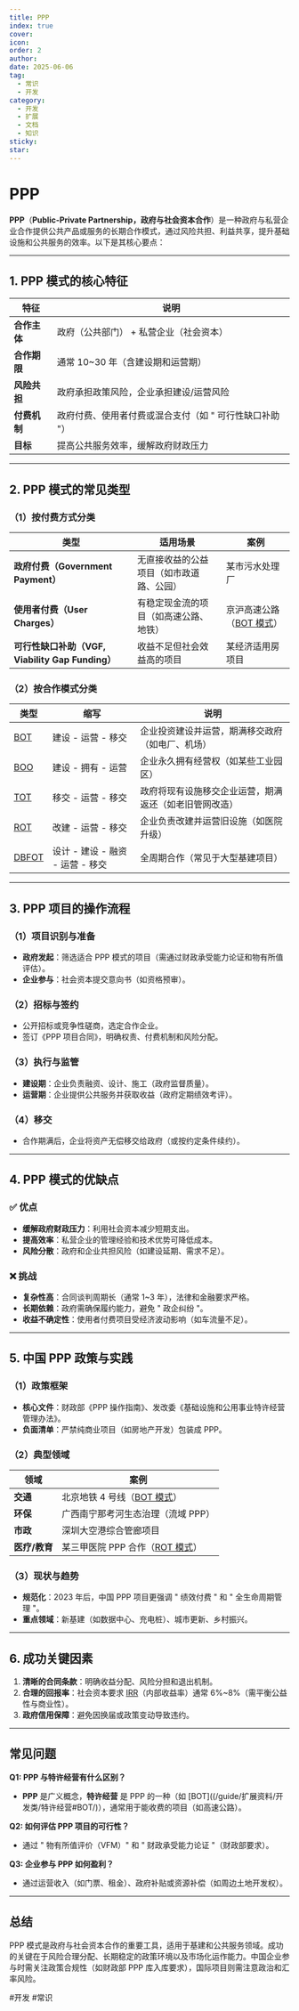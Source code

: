 ```yaml
---
title: PPP
index: true
cover: 
icon: 
order: 2
author: 
date: 2025-06-06
tag:
  - 常识
  - 开发
category:
  - 开发
  - 扩展
  - 文档
  - 知识
sticky: 
star: 
---
```


# PPP

**PPP**（**Public-Private Partnership，政府与社会资本合作**）是一种政府与私营企业合作提供公共产品或服务的长期合作模式，通过风险共担、利益共享，提升基础设施和公共服务的效率。以下是其核心要点：

---

## **1. PPP 模式的核心特征**

|**特征**|**说明**|
|---|---|
|**合作主体**|政府（公共部门） + 私营企业（社会资本）|
|**合作期限**|通常 10~30 年（含建设期和运营期）|
|**风险共担**|政府承担政策风险，企业承担建设/运营风险|
|**付费机制**|政府付费、使用者付费或混合支付（如 " 可行性缺口补助 "）|
|**目标**|提高公共服务效率，缓解政府财政压力|

---

## **2. PPP 模式的常见类型**

### **（1）按付费方式分类**

| **类型**                                  | **适用场景**             | **案例**                                     |
| --------------------------------------- | -------------------- | ------------------------------------------ |
| **政府付费（Government Payment）**            | 无直接收益的公益项目（如市政道路、公园） | 某市污水处理厂                                    |
| **使用者付费（User Charges）**                 | 有稳定现金流的项目（如高速公路、地铁）  | 京沪高速公路（[BOT 模式](/guide/扩展资料/开发类/特许经营#BOT)） |
| **可行性缺口补助（VGF, Viability Gap Funding）** | 收益不足但社会效益高的项目        | 某经济适用房项目                                   |

### **（2）按合作模式分类**

| **类型**                              | **缩写**                 | **说明**                      |
| ----------------------------------- | ---------------------- | --------------------------- |
| [BOT](/guide/扩展资料/开发类/特许经营#BOT)     | 建设 - 运营 - 移交           | 企业投资建设并运营，期满移交政府（如电厂、机场）    |
| [BOO](/guide/扩展资料/开发类/特许经营#BOO)     | 建设 - 拥有 - 运营           | 企业永久拥有经营权（如某些工业园区）          |
| [TOT](/guide/扩展资料/开发类/特许经营#TOT)     | 移交 - 运营 - 移交           | 政府将现有设施移交企业运营，期满返还（如老旧管网改造） |
| [ROT](/guide/扩展资料/开发类/特许经营#ROT)     | 改建 - 运营 - 移交           | 企业负责改建并运营旧设施（如医院升级）         |
| [DBFOT](/guide/扩展资料/开发类/特许经营#DBFOT) | 设计 - 建设 - 融资 - 运营 - 移交 | 全周期合作（常见于大型基建项目）            |

---

## **3. PPP 项目的操作流程**

### **（1）项目识别与准备**

- **政府发起**：筛选适合 PPP 模式的项目（需通过财政承受能力论证和物有所值评估）。
- **企业参与**：社会资本提交意向书（如资格预审）。

### **（2）招标与签约**

- 公开招标或竞争性磋商，选定合作企业。
- 签订《PPP 项目合同》，明确权责、付费机制和风险分配。

### **（3）执行与监管**

- **建设期**：企业负责融资、设计、施工（政府监督质量）。
- **运营期**：企业提供公共服务并获取收益（政府定期绩效考评）。

### **（4）移交**

- 合作期满后，企业将资产无偿移交给政府（或按约定条件续约）。

---

## **4. PPP 模式的优缺点**

### **✅ 优点**

- **缓解政府财政压力**：利用社会资本减少短期支出。
- **提高效率**：私营企业的管理经验和技术优势可降低成本。
- **风险分散**：政府和企业共担风险（如建设延期、需求不足）。

### **❌ 挑战**

- **复杂性高**：合同谈判周期长（通常 1~3 年），法律和金融要求严格。
- **长期依赖**：政府需确保履约能力，避免 " 政企纠纷 "。
- **收益不确定性**：使用者付费项目受经济波动影响（如车流量不足）。

---

## **5. 中国 PPP 政策与实践**

### **（1）政策框架**

- **核心文件**：财政部《PPP 操作指南》、发改委《基础设施和公用事业特许经营管理办法》。
- **负面清单**：严禁纯商业项目（如房地产开发）包装成 PPP。

### **（2）典型领域**

| **领域**    | **案例**                                           |
| --------- | ------------------------------------------------ |
| **交通**    | 北京地铁 4 号线（[BOT 模式](/guide/扩展资料/开发类/特殊经营#BOT)）    |
| **环保**    | 广西南宁那考河生态治理（流域 PPP）                              |
| **市政**    | 深圳大空港综合管廊项目                                      |
| **医疗/教育** | 某三甲医院 PPP 合作（[ROT 模式](/guide/扩展资料/开发类/特殊经营#ROT)） |

### **（3）现状与趋势**

- **规范化**：2023 年后，中国 PPP 项目更强调 " 绩效付费 " 和 " 全生命周期管理 "。
- **重点领域**：新基建（如数据中心、充电桩）、城市更新、乡村振兴。

---

## **6. 成功关键因素**

1. **清晰的合同条款**：明确收益分配、风险分担和退出机制。
2. **合理的回报率**：社会资本要求 [IRR](/guide/扩展资料/金融类/IRR/)（内部收益率）通常 6%~8%（需平衡公益性与商业性）。
3. **政府信用保障**：避免因换届或政策变动导致违约。

---

## **常见问题**

**Q1: PPP 与特许经营有什么区别？**

- **PPP** 是广义概念，**特许经营** 是 PPP 的一种（如 [BOT]((/guide/扩展资料/开发类/特许经营#BOT/)），通常用于能收费的项目（如高速公路）。

**Q2: 如何评估 PPP 项目的可行性？**

- 通过 " 物有所值评价（VFM）" 和 " 财政承受能力论证 "（财政部要求）。

**Q3: 企业参与 PPP 如何盈利？**

- 通过运营收入（如门票、租金）、政府补贴或资源补偿（如周边土地开发权）。

---

## **总结**

PPP 模式是政府与社会资本合作的重要工具，适用于基建和公共服务领域。成功的关键在于风险合理分配、长期稳定的政策环境以及市场化运作能力。中国企业参与时需关注政策合规性（如财政部 PPP 库入库要求），国际项目则需注意政治和汇率风险。

#开发 #常识
